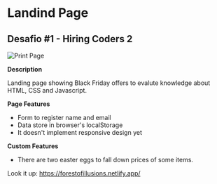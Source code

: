 # Landind Page

## Desafio #1 - Hiring Coders 2

![Print Page](https://github.com/nunesian/landing-page/blob/gh-pages/print.png)

__Description__

Landing page showing Black Friday offers to evalute knowledge about HTML, CSS and Javascript.

__Page Features__

* Form to register name and email
* Data store in browser's localStorage
* It doesn't implement responsive design yet

__Custom Features__

* There are two easter eggs to fall down prices of some items.

Look it up: https://forestofillusions.netlify.app/
